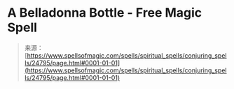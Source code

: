 <!--yml
category: 未分类
date: 2024-06-12 19:11:03
-->

# A Belladonna Bottle - Free Magic Spell

> 来源：[https://www.spellsofmagic.com/spells/spiritual_spells/conjuring_spells/24795/page.html#0001-01-01](https://www.spellsofmagic.com/spells/spiritual_spells/conjuring_spells/24795/page.html#0001-01-01)